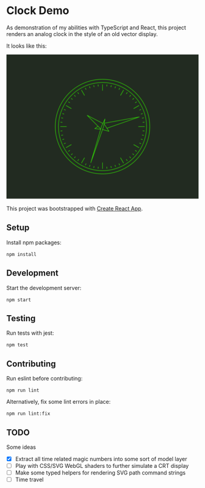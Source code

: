 # Clock Demo

As demonstration of my abilities with TypeScript and React, this project renders an analog clock in the style of an old vector display.

It looks like this:

![screenshot](doc/screenshot.png)

This project was bootstrapped with [Create React App](https://github.com/facebook/create-react-app).


## Setup

Install npm packages:

    npm install


## Development

Start the development server:

    npm start


## Testing

Run tests with jest:

    npm test


## Contributing

Run eslint before contributing:

    npm run lint

Alternatively, fix some lint errors in place:

    npm run lint:fix


## TODO

Some ideas

- [x] Extract all time related magic numbers into some sort of model layer
- [ ] Play with CSS/SVG WebGL shaders to further simulate a CRT display
- [ ] Make some typed helpers for rendering SVG path command strings
- [ ] Time travel
